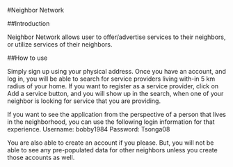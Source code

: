 #Neighbor Network

##Introduction

Neighbor Network allows user to offer/advertise services to their neighbors, or utilize services of their neighbors. 

##How to use

Simply sign up using your physical address. Once you have an account, and log in, you will be able to search for service providers living with-in 5 km radius of your home. If you want to register as a service provider, click on Add a service button, and you will show up in the search, when one of your neighbor is looking for service that you are providing.

If you want to see the application from the perspective of a person that lives in the neighborhood, you can use the following login information for that experience. 
Username: bobby1984
Password: Tsonga08

You are also able to create an account if you please. But, you will not be able to see any pre-populated data for other neighbors unless you create those accounts as well. 

